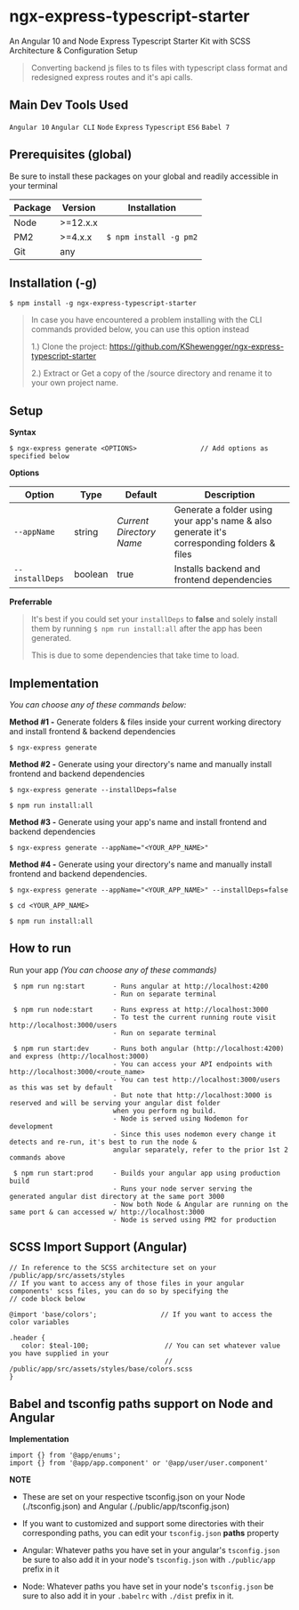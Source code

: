 # ngx-express-typescript-starter
An Angular 10 and Node Express Typescript Starter Kit with SCSS Architecture & Configuration Setup

> Converting backend js files to ts files with typescript class format and redesigned express routes and it's api calls.

## Main Dev Tools Used
`Angular 10` `Angular CLI` `Node` `Express` `Typescript` `ES6` `Babel 7`

## Prerequisites (global)
Be sure to install these packages on your global and readily accessible in your terminal

| Package        | Version | Installation
| ------------- | ------------- | ------------- |
| Node         | \>=12.x.x     |
| PM2         | \>=4.x.x      |  `$ npm install -g pm2`
| Git        | any           |

## Installation (-g) 

```
$ npm install -g ngx-express-typescript-starter
```

> In case you have encountered a problem installing with the CLI commands provided below, you can use this option instead
>    
>   1.) Clone the project: https://github.com/KShewengger/ngx-express-typescript-starter
>  
>   2.) Extract or Get a copy of the /source directory and rename it to your own project name.

## Setup

**Syntax**
```
$ ngx-express generate <OPTIONS>                // Add options as specified below
```

**Options**

| Option           | Type           | Default                  | Description
| ---------------- | ------------- | ------------------------ | ------------- |
| `--appName`      | string       | *Current Directory Name* | Generate a folder using your app's name & also generate it's corresponding folders & files
| `--installDeps`  | boolean     | true                     | Installs backend and frontend dependencies

**Preferrable**
> It's best if you could set your `installDeps` to **false** and solely install them by
> running `$ npm run install:all` after the app has been generated. 
>
>  This is due to some dependencies that take time to load.

## Implementation
*You can choose any of these commands below:*


**Method #1 -** Generate folders & files inside your current working directory and install frontend & backend dependencies

```
$ ngx-express generate
```

**Method #2 -** Generate using your directory's name and manually install frontend and backend dependencies
```
$ ngx-express generate --installDeps=false

$ npm run install:all
```

**Method #3 -** Generate using your app's name and install frontend and backend dependencies
```
$ ngx-express generate --appName="<YOUR_APP_NAME>"
```

**Method #4 -** Generate using your directory's name and manually install frontend and backend dependencies. 
```
$ ngx-express generate --appName="<YOUR_APP_NAME>" --installDeps=false 

$ cd <YOUR_APP_NAME>

$ npm run install:all 
```

## How to run

Run your app *(You can choose any of these commands)*
```
 $ npm run ng:start       - Runs angular at http://localhost:4200
                          - Run on separate terminal

 $ npm run node:start     - Runs express at http://localhost:3000
                          - To test the current running route visit http://localhost:3000/users
                          - Run on separate terminal
 
 $ npm run start:dev      - Runs both angular (http://localhost:4200) and express (http://localhost:3000)
                          - You can access your API endpoints with http://localhost:3000/<route_name>
                          - You can test http://localhost:3000/users as this was set by default
                          - But note that http://localhost:3000 is reserved and will be serving your angular dist folder 
                          when you perform ng build.   
                          - Node is served using Nodemon for development
                          - Since this uses nodemon every change it detects and re-run, it's best to run the node &
                          angular separately, refer to the prior 1st 2 commands above
        
 $ npm run start:prod     - Builds your angular app using production build 
                          - Runs your node server serving the generated angular dist directory at the same port 3000
                          - Now both Node & Angular are running on the same port & can accessed w/ http://localhost:3000
                          - Node is served using PM2 for production
````

## SCSS Import Support (Angular)
```
// In reference to the SCSS architecture set on your /public/app/src/assets/styles
// If you want to access any of those files in your angular components' scss files, you can do so by specifying the
// code block below

@import 'base/colors';                // If you want to access the color variables

.header {
   color: $teal-100;                   // You can set whatever value you have supplied in your 
                                       // /public/app/src/assets/styles/base/colors.scss
}
```


## Babel and tsconfig paths support on Node and Angular

**Implementation**
```
import {} from '@app/enums';
import {} from '@app/app.component' or '@app/user/user.component'
```

**NOTE**
- These are set on your respective tsconfig.json on your Node (./tsconfig.json) 
and Angular (./public/app/tsconfig.json)

- If you want to customized and support some directories with their corresponding paths, you can edit your `tsconfig.json` **paths** property

- Angular: Whatever paths you have set in your angular's `tsconfig.json` be sure to also add it in your node's `tsconfig.json` with `./public/app` prefix in it

- Node: Whatever paths you have set in your node's `tsconfig.json` be sure to also add it in your `.babelrc` with `./dist` prefix in it.

